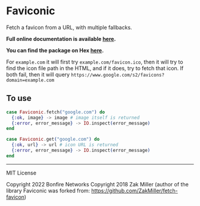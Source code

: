 # Faviconic

Fetch a favicon from a URL, with multiple fallbacks.

**Full online documentation is available [here](https://hexdocs.pm/faviconic/Faviconic.html).**

**You can find the package on Hex [here](https://hex.pm/packages/faviconic).**

For `example.com` it will first try `example.com/favicon.ico`, then it will try to find the icon file path in the HTML, and if it does, try to fetch that icon. If both fail, then it will query `https://www.google.com/s2/favicons?domain=example.com`


## To use

``` elixir
case Faviconic.fetch("google.com") do
  {:ok, image} -> image # image itself is returned
  {:error, error_message} -> IO.inspect(error_message)
end
```

``` elixir
case Faviconic.get("google.com") do
  {:ok, url} -> url # icon URL is returned
  {:error, error_message} -> IO.inspect(error_message)
end
```

---

MIT License

Copyright 2022 Bonfire Networks
Copyright 2018 Zak Miller (author of the library Faviconic was forked from: https://github.com/ZakMiller/fetch-favicon)

